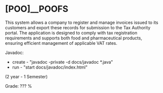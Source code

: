 # [POO]__POOFS

This system allows a company to register and manage invoices issued to its customers and export these records for submission to the Tax Authority portal. 
The application is designed to comply with tax registration requirements and supports both food and pharmaceutical products, ensuring efficient management of applicable VAT rates. 

Javadoc:
- create - "javadoc -private -d docs/javadoc *.java" 
- run - "start docs/javadoc/index.html"

(2 year - 1 Semester)

Grade: ??? %

